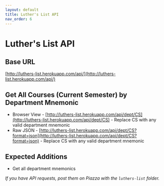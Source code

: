 ```yaml
---
layout: default
title: Luther's List API
nav_order: 6
---
```


# Luther's List API

## Base URL

[http://luthers-list.herokuapp.com/api/](http://luthers-list.herokuapp.com/api/)

## Get All Courses (Current Semester) by Department Mnemonic

* Browser View - [http://luthers-list.herokuapp.com/api/dept/CS](http://luthers-list.herokuapp.com/api/dept/CS) - Replace CS with any valid department mnemonic
* Raw JSON - [http://luthers-list.herokuapp.com/api/dept/CS?format=json](http://luthers-list.herokuapp.com/api/dept/CS?format=json) - Replace CS with any valid department mnemonic

## Expected Additions

* Get all department mnemonics

_If you have API requests, post them on Piazza with the `luthers-list` folder._